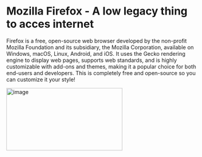 # Mozilla Firefox - A low legacy thing to acces internet
Firefox is a free, open-source web browser developed by the non-profit Mozilla Foundation and its subsidiary, the Mozilla Corporation, available on Windows, macOS, Linux, Android, and iOS. It uses the Gecko rendering engine to display web pages, supports web standards, and is highly customizable with add-ons and themes, making it a popular choice for both end-users and developers.
This is completely free and open-source so you can customize it your style!

<img width="305" height="165" alt="image" src="https://github.com/user-attachments/assets/4b60be48-7ca6-4501-8668-4a07bb014c30" />
